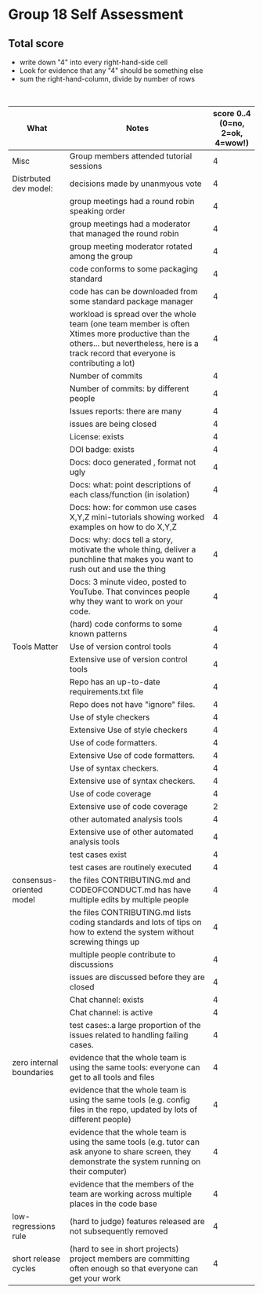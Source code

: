 # Group 18 Self Assessment

## Total score

- write down "4" into every right-hand-side cell
- Look for evidence that any "4" should be something else
- sum the right-hand-column, divide by number of rows

<br clear=all>

| What                     | Notes                                                                                                                                                                                    | score 0..4<br>(0=no, 2=ok, 4=wow!) |
| ------------------------ | ---------------------------------------------------------------------------------------------------------------------------------------------------------------------------------------- | ---------------------------------- |
| Misc                     | Group members attended tutorial sessions                                                                                                                                                 |                                4    |
| Distrbuted dev model:    | decisions made by unanmyous vote                                                                                                                                                         |                               4     |
|                          | group meetings had a round robin speaking order                                                                                                                                          |                               4     |
|                          | group meetings had a moderator that managed the round robin                                                                                                                              |                               4     |
|                          | group meeting moderator rotated among  the group                                                                                                                                         |                               4     |
|                          | code conforms to some packaging standard                                                                                                                                                 |                                4    |
|                          | code has can be downloaded from some standard package manager                                                                                                                            |                              4      |
|                          | workload is spread over the whole team (one team member is often Xtimes more productive than the others... but nevertheless, here is a track record that everyone is contributing a lot) |                  4                  |
|                          | Number of commits                                                                                                                                                                        |                            4        |
|                          | Number of commits: by different people                                                                                                                                                   |                            4        |
|                          | Issues reports: there are many                                                                                                                                                           |                            4        |
|                          | issues are being  closed                                                                                                                                                                 |                            4        |
|                          | License: exists                                                                                                                                                                          |                            4        |
|                          | DOI badge: exists                                                                                                                                                                        |                             4       |
|                          | Docs: doco generated , format not ugly                                                                                                                                                   |                             4       |
|                          | Docs: what: point descriptions of each class/function (in isolation)                                                                                                                     |                             4       |
|                          | Docs: how: for common use cases X,Y,Z mini-tutorials showing worked examples on how to do X,Y,Z                                                                                          |                              4      |
|                          | Docs: why: docs tell a story, motivate the whole thing, deliver a punchline that makes you want to rush out and use the thing                                                            |                              4      |
|                          | Docs: 3 minute video, posted to YouTube. That convinces people why they want to work on your code.                                                                                       |                              4      |
|                          | (hard) code conforms to some known patterns                                                                                                                                              |                            4        |
| Tools Matter             | Use of version control tools                                                                                                                                                             |                             4       |
|                          | Extensive use of version control tools                                                                                                                                                   |                              4      |
|                          | Repo has an up-to-date requirements.txt file                                                                                                                                             |                               4     |
|                          | Repo does not have "ignore" files.                                                                                                                                                       |                               4     |
|                          | Use of  style checkers                                                                                                                                                                   |                             4       |
|                          | Extensive Use of  style checkers                                                                                                                                                         |                              4      |
|                          | Use of code  formatters.                                                                                                                                                                 |                             4       |
|                          | Extensive Use of code  formatters.                                                                                                                                                       |                              4      |
|                          | Use of syntax checkers.                                                                                                                                                                  |                               4     |
|                          | Extensive use of syntax checkers.                                                                                                                                                        |                               4     |
|                          | Use of code coverage                                                                                                                                                                     |                               4     |
|                          | Extensive use of code coverage                                                                                                                                                           |                               2     |
|                          | other automated analysis tools                                                                                                                                                           |                             4       |
|                          | Extensive use of  other automated analysis tools                                                                                                                                         |                             4       |
|                          | test cases exist                                                                                                                                                                         |                             4       |
|                          | test cases are routinely executed                                                                                                                                                        |                             4       |
| consensus-oriented model | the files CONTRIBUTING.md and CODEOFCONDUCT.md has have multiple edits by multiple people                                                                                                |                             4       |
|                          | the files CONTRIBUTING.md lists coding standards and lots of tips on how to extend the system without screwing things up                                                                 |                             4       |
|                          | multiple people contribute to discussions                                                                                                                                                |                             4       |
|                          | issues are discussed before they are closed                                                                                                                                              |                             4       |
|                          | Chat channel: exists                                                                                                                                                                     |                             4       |
|                          | Chat channel: is active                                                                                                                                                                  |                             4       |
|                          | test cases:.a large proportion of the issues related to handling failing cases.                                                                                                          |                              4      |
| zero internal boundaries | evidence that the whole team is using the same tools: everyone can get to all tools and files                                                                                            |                              4      |
|                          | evidence that the whole team is using the same tools (e.g. config files in the repo, updated by lots of different people)                                                                |                              4      |
|                          | evidence that the whole team is using the same tools (e.g. tutor can ask anyone to share screen, they demonstrate the system running on their computer)                                  |            4                        |
|                          | evidence that the members of the team are working across multiple places in the code base                                                                                                |                           4         |
| low-regressions rule     | (hard to judge) features released are not subsequently removed                                                                                                                           |                             4       |
| short release cycles     | (hard to see in short projects) project members are committing often enough so that everyone can get your work                                                                           |                            4        |
